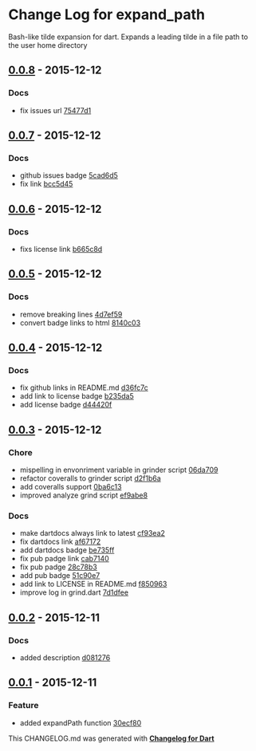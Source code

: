 # Change Log for expand_path
Bash-like tilde expansion for dart. Expands a leading tilde in a file path to the user home directory

## [0.0.8](http://github.com/kasperpeulen/expand_path.dart/compare/0.0.7...0.0.8) - 2015-12-12

### Docs
* fix issues url [75477d1](https://github.com/kasperpeulen/expand_path.dart/commit/75477d1c1b29fafbeca4adcdbb316e068ba03a8a)

## [0.0.7](http://github.com/kasperpeulen/expand_path.dart/compare/0.0.6...0.0.7) - 2015-12-12

### Docs
* github issues badge [5cad6d5](https://github.com/kasperpeulen/expand_path.dart/commit/5cad6d572fd6fc33dfcda7e7f531d70d4e576c5b)
* fix link [bcc5d45](https://github.com/kasperpeulen/expand_path.dart/commit/bcc5d4574cf782cb824f771f3062f3c9673d9fc8)

## [0.0.6](http://github.com/kasperpeulen/expand_path.dart/compare/0.0.5...0.0.6) - 2015-12-12

### Docs
* fixs license link [b665c8d](https://github.com/kasperpeulen/expand_path.dart/commit/b665c8d2daa27f81a9167f3d67b7d0f3abbb4354)

## [0.0.5](http://github.com/kasperpeulen/expand_path.dart/compare/0.0.4...0.0.5) - 2015-12-12

### Docs
* remove breaking lines [4d7ef59](https://github.com/kasperpeulen/expand_path.dart/commit/4d7ef59cac57157f281153cd66851f1214e34f90)
* convert badge links to html [8140c03](https://github.com/kasperpeulen/expand_path.dart/commit/8140c033ed2259e9cfce01a3667e8fdf54427ddd)

## [0.0.4](http://github.com/kasperpeulen/expand_path.dart/compare/0.0.3...0.0.4) - 2015-12-12

### Docs
* fix github links in README.md [d36fc7c](https://github.com/kasperpeulen/expand_path.dart/commit/d36fc7cc02c9e4496b05fd08085a14871c7848da)
* add link to license badge [b235da5](https://github.com/kasperpeulen/expand_path.dart/commit/b235da562f11e58d951ac822df0e59608f29ca0f)
* add license badge [d44420f](https://github.com/kasperpeulen/expand_path.dart/commit/d44420f766a298c59f4f9433d77f4b66501ff768)

## [0.0.3](http://github.com/kasperpeulen/expand_path.dart/compare/0.0.2...0.0.3) - 2015-12-12

### Chore
* mispelling in envonriment variable in grinder script [06da709](https://github.com/kasperpeulen/expand_path.dart/commit/06da7091046d791f450e02365a56a155dca40ee9)
* refactor coveralls to grinder script [d2f1b6a](https://github.com/kasperpeulen/expand_path.dart/commit/d2f1b6ae94fca06ea475dc0c122772257f8e863a)
* add coveralls support [0ba6c13](https://github.com/kasperpeulen/expand_path.dart/commit/0ba6c1363761a08fef75a5fb35651c02f3370d84)
* improved analyze grind script [ef9abe8](https://github.com/kasperpeulen/expand_path.dart/commit/ef9abe8a591b610db989831c7c966f8013166752)

### Docs
* make dartdocs always link to latest [cf93ea2](https://github.com/kasperpeulen/expand_path.dart/commit/cf93ea2574893e7fb5c9879217d2b6f76fef6511)
* fix dartdocs link [af67172](https://github.com/kasperpeulen/expand_path.dart/commit/af67172cde26acae253fe1d168db643becc3f4f6)
* add dartdocs badge [be735ff](https://github.com/kasperpeulen/expand_path.dart/commit/be735ff066db9751a127d31195daaf890c36cb1e)
* fix pub padge link [cab7140](https://github.com/kasperpeulen/expand_path.dart/commit/cab7140bfbdb55aa6655f2e90bc55cca76c647d3)
* fix pub padge [28c78b3](https://github.com/kasperpeulen/expand_path.dart/commit/28c78b3848017dfa322c84e5358ec505555e646f)
* add pub badge [51c90e7](https://github.com/kasperpeulen/expand_path.dart/commit/51c90e75841a384006b2ed46cbecc0a9a4c4cb29)
* add link to LICENSE in README.md [f850963](https://github.com/kasperpeulen/expand_path.dart/commit/f8509630b2fb186d5c6c3a324ca42427cfeb4589)
* improve log in grind.dart [7d1dfee](https://github.com/kasperpeulen/expand_path.dart/commit/7d1dfee5d96aecbba2dc3b1de8a7c22457d73408)

## [0.0.2](http://github.com/kasperpeulen/expand_path.dart/compare/0.0.1...0.0.2) - 2015-12-11

### Docs
* added description [d081276](https://github.com/kasperpeulen/expand_path.dart/commit/d08127697f4826699b290bf78c56b93a34f72dcf)

## [0.0.1](http://github.com/kasperpeulen/expand_path.dart/compare/0.0.1) - 2015-12-11

### Feature
* added expandPath function [30ecf80](https://github.com/kasperpeulen/expand_path.dart/commit/30ecf807834c9ecdefaf7b4136f63e9a3af88f86)


This CHANGELOG.md was generated with [**Changelog for Dart**](https://pub.dartlang.org/packages/changelog)
